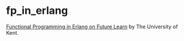 # fp_in_erlang

[Functional Programming in Erlang on Future Learn][1] by The University of Kent.

[1]: https://www.futurelearn.com/courses/functional-programming-erlang/1
